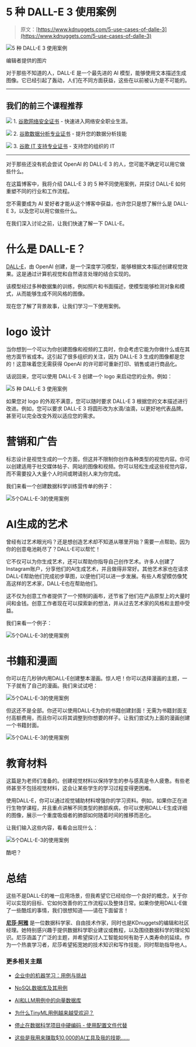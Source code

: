 # 5 种 DALL-E 3 使用案例

> 原文：[https://www.kdnuggets.com/5-use-cases-of-dalle-3](https://www.kdnuggets.com/5-use-cases-of-dalle-3)

![5 种 DALL-E 3 使用案例](../Images/b37f451ee22c829a6163383b98d1d354.png)

编辑者提供的图片

对于那些不知道的人，DALL-E 是一个最先进的 AI 模型，能够使用文本描述生成图像。它已经引起了轰动，人们在不同方面获益，这些在以前被认为是不可能的。

* * *

## 我们的前三个课程推荐

![](../Images/0244c01ba9267c002ef39d4907e0b8fb.png) 1\. [谷歌网络安全证书](https://www.kdnuggets.com/google-cybersecurity) - 快速进入网络安全职业生涯。

![](../Images/e225c49c3c91745821c8c0368bf04711.png) 2\. [谷歌数据分析专业证书](https://www.kdnuggets.com/google-data-analytics) - 提升您的数据分析技能

![](../Images/0244c01ba9267c002ef39d4907e0b8fb.png) 3\. [谷歌 IT 支持专业证书](https://www.kdnuggets.com/google-itsupport) - 支持您的组织的 IT

* * *

对于那些还没有机会尝试 OpenAI 的 DALL-E 3 的人，您可能不确定可以用它做些什么。

在这篇博客中，我将介绍 DALL-E 3 的 5 种不同使用案例，并探讨 DALL-E 如何重塑不同的行业和工作流程。

您不需要成为 AI 爱好者才能从这个博客中获益，也许您只是想了解什么是 DALL-E 3，以及您可以用它做些什么。

在我们深入讨论之前，让我们快速了解一下 DALL-E。

# 什么是 DALL-E？

[DALL-E](/dalle-3-is-here-with-chatgpt-integration)，由 OpenAI 创建，是一个深度学习模型，能够根据文本描述创建视觉效果。这是通过计算机视觉和自然语言处理的结合实现的。

该模型经过多种数据集的训练，例如照片和书面描述，使模型能够检测对象和模式，从而能够生成不同风格的图像。

现在您了解了背景故事，让我们学习一下使用案例。

# logo 设计

当你想到一个可以为你创建图像和视频的工具时，你会考虑它能为你做什么或在其他方面节省成本。这引起了很多组织的关注，因为 DALL-E 3 生成的图像都是您的！这意味着您无需获得 OpenAI 的许可即可重新打印、销售或进行商品化。

话说回来，您可以使用 DALL-E 3 创建一个 logo 来启动您的业务。例如：

![5 种 DALL-E 3 使用案例](../Images/4045ca771e0590aa3d2c5958edf162eb.png)

如果您对 logo 的外观不满意，您可以随时要求 DALL-E 3 根据您的文本描述进行改进。例如，您可以要求 DALL-E 3 将圆形改为水滴/油滴，以更好地代表品牌。甚至可以完全改变外观以适应您的需求。

# 营销和广告

标志设计是视觉生成的一个方面，但这并不限制你创作各种类型的视觉内容。你可以创建适用于社交媒体帖子、网站的图像和视频。你可以轻松生成这些视觉内容，而不需要投入大量个人时间或聘请别人来为你完成。

我们来看一个创建数据科学训练营传单的例子：

![5个DALL-E-3的使用案例](../Images/75238a97438bee842778e0120457693c.png)

# AI生成的艺术

曾经有过艺术眼光吗？还是想创造艺术却不知道从哪里开始？需要一点帮助，因为你的创意电池耗尽了？DALL-E可以帮忙！

它不仅可以为你生成艺术，还可以帮助你指导自己创作艺术。许多人创建了Instagram账户，分享他们的AI生成艺术，并且做得非常好。其他艺术家也在请求DALL-E帮助他们完成初步草图，以便他们可以进一步发展。有些人希望模仿像梵高这样的艺术家，DALL-E也在帮助他们。

这不仅为创意工作者提供了一个预制的画布，还节省了他们在产品原型上的大量时间和金钱。创意工作者现在可以探索新的想法，并从过去艺术家的风格和主题中受益。

我们来看一个例子：

![5个DALL-E-3的使用案例](../Images/4f74320f1bf3745a6e09e7f99588ec41.png)

# 书籍和漫画

你可以在几秒钟内用DALL-E创建整本漫画。惊人吧！你可以选择漫画的主题，一下子就有了自己的漫画。我们来试试吧：

![5个DALL-E-3的使用案例](../Images/8b5e0d159eb4515fe48af970a5384ad3.png)

但这还不是全部。你还可以使用DALL-E为你的书籍创建封面！无需为书籍封面支付高额费用，而且你可以将其调整到你想要的样子。让我们尝试为上面的漫画创建一个书籍封面。

![5个DALL-E-3的使用案例](../Images/fcc2a22795ac1b64b919ad991707947e.png)

# 教育材料

这篇是为老师们准备的。创建视觉材料以保持学生的参与感真是令人疲惫。有些老师甚至不包括视觉材料，这会让某些学生的学习过程变得更困难。

使用DALL-E，你可以通过视觉辅助材料增强你的学习资料。例如，如果你正在进行生物学课程，并且重点讲解不同类型的肺部疾病，你可以使用DALL-E生成详细的图像，展示一个重度吸烟者的肺部如何随着时间的推移而恶化。

让我们输入这些内容，看看会出现什么：

![5个DALL-E-3的使用案例](../Images/84f52036ab4d25a37f8ef77fb852d49b.png)

酷吧？

# 总结

这些不是DALL-E的唯一应用场景，但我希望它已经给你一个良好的概念，关于你可以实现的目标、它如何改善你的工作流程以及整体日常。如果你使用DALL-E做了一些酷炫的事情，我们很想知道——请在下面留言！

[](https://www.linkedin.com/in/nisha-arya-ahmed/)****[尼莎·阿雅](https://www.linkedin.com/in/nisha-arya-ahmed/)**** 是一位数据科学家、自由技术作家，同时也是KDnuggets的编辑和社区经理。她特别感兴趣于提供数据科学职业建议或教程，以及围绕数据科学的理论知识。尼莎涵盖了广泛的主题，并希望探讨人工智能如何有助于人类寿命的延续。作为一个热衷学习者，尼莎希望拓宽她的技术知识和写作技能，同时帮助指导他人。

### 更多相关主题

+   [企业中的机器学习：用例与挑战](https://www.kdnuggets.com/2022/08/dss-machine-learning-enterprise-cases-challenges.html)

+   [NoSQL数据库及其用例](https://www.kdnuggets.com/2023/03/nosql-databases-cases.html)

+   [AI和LLM用例中的向量数据库](https://www.kdnuggets.com/vector-databases-in-ai-and-llm-use-cases)

+   [为什么TinyML用例越来越受欢迎？](https://www.kdnuggets.com/2022/10/tinyml-cases-becoming-popular.html)

+   [停止在数据科学项目中硬编码 - 使用配置文件代替](https://www.kdnuggets.com/2023/06/stop-hard-coding-data-science-project-config-files-instead.html)

+   [这些是我用来赚取$10,000的AI工具及我的技能……](https://www.kdnuggets.com/2023/07/ai-tools-along-skills-make-10000-monthly-bs.html)
